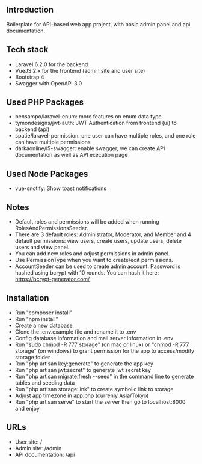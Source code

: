 ## Introduction
Boilerplate for API-based web app project, with basic admin panel and api documentation.

## Tech stack
- Laravel 6.2.0 for the backend
- VueJS 2.x for the frontend (admin site and user site)
- Bootstrap 4
- Swagger with OpenAPI 3.0

## Used PHP Packages
- bensampo/laravel-enum: more features on enum data type
- tymondesigns/jwt-auth: JWT Authentication from frontend (ui) to backend (api)
- spatie/laravel-permission: one user can have multiple roles, and one role can have multiple permissions
- darkaonline/l5-swagger: enable swagger, we can create API documentation as well as API execution page

## Used Node Packages
- vue-snotify: Show toast notifications

## Notes
- Default roles and permissions will be added when running RolesAndPermissionsSeeder.
- There are 3 default roles: Administrator, Moderator, and Member and 4 default permissions: view users, create users, update users, delete users and view panel.
- You can add new roles and adjust permissions in admin panel.
- Use PermissionType when you want to create/edit permissions.
- AccountSeeder can be used to create admin account. Password is hashed using bcrypt with 10 rounds. You can hash it here: https://bcrypt-generator.com/

## Installation
- Run "composer install"
- Run "npm install"
- Create a new database
- Clone the .env.example file and rename it to .env
- Config database information and mail server information in .env
- Run "sudo chmod -R 777 storage" (on mac or linux) or "chmod -R 777 storage" (on windows) to grant permission for the app to access/modify storage folder
- Run "php artisan key:generate" to generate the app key
- Run "php artisan jwt:secret" to generate jwt secret key
- Run "php artisan migrate:fresh --seed" in the command line to generate tables and seeding data
- Run "php artisan storage:link" to create symbolic link to storage
- Adjust app timezone in app.php (currenly Asia/Tokyo)
- Run "php artisan serve" to start the server then go to localhost:8000 and enjoy

## URLs
- User site: /
- Admin site: /admin
- API documentation: /api

